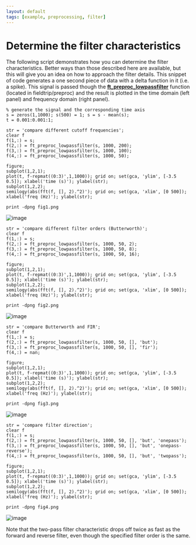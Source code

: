 ```yaml
---
layout: default
tags: [example, preprocessing, filter]
---
```


# Determine the filter characteristics

The following script demonstrates how you can determine the filter characteristics. Better ways than those described here are available, but this will give you an idea on how to approach the filter details. This snippet of code generates a one second piece of data with a delta function in it (i.e. a spike). This signal is passed though the **[ft_preproc_lowpassfilter](/reference/ft_preproc_lowpassfilter)** function (located in fieldtrip/preproc) and the result is plotted in the time domain (left panel) and frequency domain (right panel).

	
	% generate the signal and the corresponding time axis
	s = zeros(1,1000); s(500) = 1; s = s - mean(s);
	t = 0.001:0.001:1;
	
	str = 'compare different cutoff frequencies';
	clear f
	f(1,:) = s;
	f(2,:) = ft_preproc_lowpassfilter(s, 1000, 200);
	f(3,:) = ft_preproc_lowpassfilter(s, 1000, 100);
	f(4,:) = ft_preproc_lowpassfilter(s, 1000, 50);
	
	figure; 
	subplot(1,2,1); 
	plot(t, f-repmat((0:3)',1,1000)); grid on; set(gca, 'ylim', [-3.5 0.5]); xlabel('time (s)'); ylabel(str);
	subplot(1,2,2); 
	semilogy(abs(fft(f, [], 2).^2)'); grid on; set(gca, 'xlim', [0 500]); xlabel('freq (Hz)'); ylabel(str);
	
	print -dpng fig1.png

![image](/media/example/filter/fig1.png@600)

	
	str = 'compare different filter orders (Butterworth)';
	clear f
	f(1,:) = s;
	f(2,:) = ft_preproc_lowpassfilter(s, 1000, 50, 2);
	f(3,:) = ft_preproc_lowpassfilter(s, 1000, 50, 8);
	f(4,:) = ft_preproc_lowpassfilter(s, 1000, 50, 16);
	
	figure; 
	subplot(1,2,1); 
	plot(t, f-repmat((0:3)',1,1000)); grid on; set(gca, 'ylim', [-3.5 0.5]); xlabel('time (s)'); ylabel(str);
	subplot(1,2,2); 
	semilogy(abs(fft(f, [], 2).^2)'); grid on; set(gca, 'xlim', [0 500]); xlabel('freq (Hz)'); ylabel(str);
	
	print -dpng fig2.png

![image](/media/example/filter/fig2.png@600)

	
	str = 'compare Butterworth and FIR';
	clear f
	f(1,:) = s;
	f(2,:) = ft_preproc_lowpassfilter(s, 1000, 50, [], 'but');
	f(3,:) = ft_preproc_lowpassfilter(s, 1000, 50, [], 'fir');
	f(4,:) = nan;
	
	figure; 
	subplot(1,2,1); 
	plot(t, f-repmat((0:3)',1,1000)); grid on; set(gca, 'ylim', [-3.5 0.5]); xlabel('time (s)'); ylabel(str);
	subplot(1,2,2); 
	semilogy(abs(fft(f, [], 2).^2)'); grid on; set(gca, 'xlim', [0 500]); xlabel('freq (Hz)'); ylabel(str);
	
	print -dpng fig3.png

![image](/media/example/filter/fig3.png@600)

	
	str = 'compare filter direction';
	clear f
	f(1,:) = s;
	f(2,:) = ft_preproc_lowpassfilter(s, 1000, 50, [], 'but', 'onepass');
	f(3,:) = ft_preproc_lowpassfilter(s, 1000, 50, [], 'but', 'onepass-reverse');
	f(4,:) = ft_preproc_lowpassfilter(s, 1000, 50, [], 'but', 'twopass');
	
	figure; 
	subplot(1,2,1); 
	plot(t, f-repmat((0:3)',1,1000)); grid on; set(gca, 'ylim', [-3.5 0.5]); xlabel('time (s)'); ylabel(str);
	subplot(1,2,2); 
	semilogy(abs(fft(f, [], 2).^2)'); grid on; set(gca, 'xlim', [0 500]); xlabel('freq (Hz)'); ylabel(str);
	
	print -dpng fig4.png

![image](/media/example/filter/fig4.png@600)

Note that the two-pass filter characteristic drops off twice as fast as the forward and reverse filter, even though the specified filter order is the same. 

